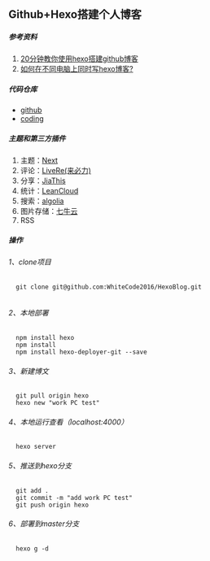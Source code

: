 ## Github+Hexo搭建个人博客
##### 参考资料
1. [20分钟教你使用hexo搭建github博客](http://www.jianshu.com/p/e99ed60390a8)
2. [如何在不同电脑上同时写hexo博客?](http://chown-jane-y.coding.me/2017/03/15/%E5%A6%82%E4%BD%95%E5%9C%A8%E4%B8%8D%E5%90%8C%E7%94%B5%E8%84%91%E4%B8%8A%E5%90%8C%E6%97%B6%E5%86%99hexo%E5%8D%9A%E5%AE%A2%EF%BC%9F/)

##### 代码仓库
- [github](http://www.github.com)
- [coding](http://www.coding.net) 

##### 主题和第三方插件
1. 主题：[Next](http://theme-next.iissnan.com/getting-started.html)
2. 评论：[LiveRe(来必力)](http://www.laibili.com.cn)
3. 分享：[JiaThis](http://www.jiathis.com/)
4. 统计：[LeanCloud](https://leancloud.cn)
5. 搜索：[algolia](https://www.algolia.com)
6. 图片存储：[七牛云](https://portal.qiniu.com)
7. RSS

##### 操作
###### 1、clone项目 
  ```
	git clone git@github.com:WhiteCode2016/HexoBlog.git
	
  ```
###### 2、本地部署
  ```
	npm install hexo
	npm install
	npm install hexo-deployer-git --save
  ```
###### 3、新建博文
  ```
	git pull origin hexo
	hexo new "work PC test"
  ```
###### 4、本地运行查看（localhost:4000）
  ```
	hexo server
  ```
###### 5、推送到hexo分支
  ```
	git add .
	git commit -m "add work PC test"
	git push origin hexo
  ```
###### 6、部署到master分支
  ```
	hexo g -d
  ```
